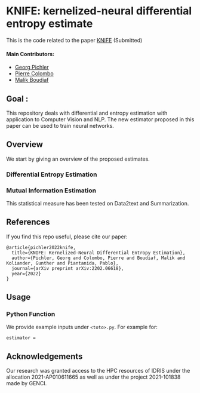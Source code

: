 # KNIFE: kernelized-neural differential entropy estimate

This is the code related to the paper [KNIFE](https://openreview.net/forum?id=a43otnDilz2) (Submitted)



#### Main Contributors:
* [Georg Pichler](https://scholar.google.at/citations?user=5lv1oKAAAAAJ&hl=en)
* [Pierre Colombo](https://scholar.google.com/citations?user=yPoMt8gAAAAJ&hl=fr)
* [Malik Boudiaf](https://scholar.google.com/citations?user=JYgR7EdDghkC&hl=fr)

## Goal :

This repository deals with differential and entropy estimation with application to Computer Vision and NLP. The new estimator proposed in this paper can be used to train neural networks. 


## Overview

We start by giving an overview of the proposed estimates.

### Differential Entropy Estimation


### Mutual Information Estimation



This statistical measure has been tested on Data2text and Summarization.


## References

If you find this repo useful, please cite our paper:

```
@article{pichler2022knife,
  title={KNIFE: Kernelized-Neural Differential Entropy Estimation},
  author={Pichler, Georg and Colombo, Pierre and Boudiaf, Malik and Koliander, Gunther and Piantanida, Pablo},
  journal={arXiv preprint arXiv:2202.06618},
  year={2022}
}
```


## Usage

### Python Function

We provide example inputs under `<toto>.py`. For example for:

```
estimator = 

```

## Acknowledgements

Our research was granted access to the HPC resources of IDRIS under the allocation 2021-AP010611665 as well as under the
project 2021-101838 made by GENCI.
